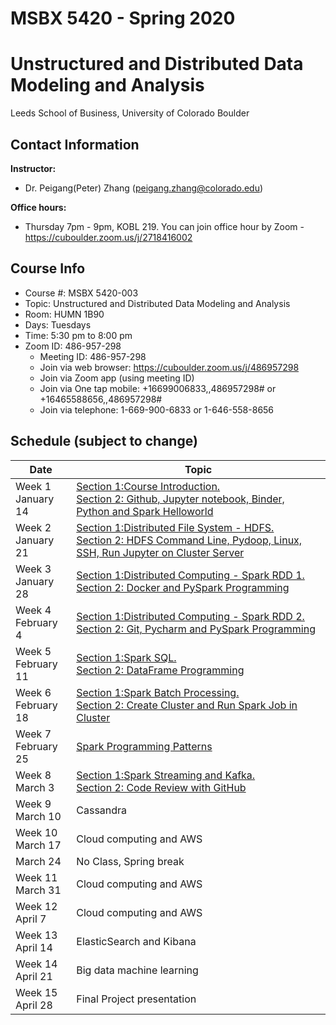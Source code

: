 # MSBX 5420 - Spring 2020
# Unstructured and Distributed Data Modeling and Analysis

Leeds School of Business, University of Colorado Boulder


## Contact Information

**Instructor:**  
- Dr. Peigang(Peter) Zhang (peigang.zhang@colorado.edu)

**Office hours:**  
- Thursday 7pm - 9pm, KOBL 219. You can join office hour by Zoom - https://cuboulder.zoom.us/j/2718416002


## Course Info
- Course #: MSBX 5420-003
- Topic: Unstructured and Distributed Data Modeling and Analysis
- Room: HUMN 1B90
- Days: Tuesdays
- Time: 5:30 pm to 8:00 pm
- Zoom ID: 486-957-298
    - Meeting ID: 486-957-298
    - Join via web browser: https://cuboulder.zoom.us/j/486957298
    - Join via Zoom app (using meeting ID)
    - Join via One tap mobile: +16699006833,,486957298# or +16465588656,,486957298#
    - Join via telephone: 1-669-900-6833 or 1-646-558-8656


## Schedule (subject to change)
|Date          |Topic |
|--------------|------|
|Week 1<br>January 14    |[Section 1:Course Introduction.<br>Section 2: Github, Jupyter notebook, Binder, Python and Spark Helloworld](https://docs.google.com/presentation/d/1YgUwytydpm0fcVUumcvqyZqx2rn--19eWOfEYS0SXsM/edit?usp=sharing)|
|Week 2<br>January 21    |[Section 1:Distributed File System - HDFS.<br>Section 2: HDFS Command Line, Pydoop, Linux, SSH, Run Jupyter on Cluster Server](https://docs.google.com/presentation/d/1CnB19q-2kw5-4yMbd-EFhJeQ16TKxvkSxfq3HPlE1gM/edit?usp=sharing)|
|Week 3<br>January 28    |[Section 1:Distributed Computing - Spark RDD 1.<br>Section 2: Docker and PySpark Programming](https://docs.google.com/presentation/d/1cMuYXSR1_0F_PPBUbFFLuoVlYRY5NirXy0a1zwCAIDQ/edit?usp=sharing)|
|Week 4<br>February 4    |[Section 1:Distributed Computing - Spark RDD 2.<br>Section 2: Git, Pycharm and PySpark Programming](https://docs.google.com/presentation/d/1oCRjm_q7rfQL_FBmxUJWhKQd4nmzTyfUtDAyh-fyOoE/edit?usp=sharing)|
|Week 5<br>February 11   |[Section 1:Spark SQL.<br>Section 2: DataFrame Programming](https://docs.google.com/presentation/d/1MJ8pa66y1v9LyTlGVm_A1eKZVAKOjj63v2Uv0sfGhAA/edit?usp=sharing)|
|Week 6<br>February 18   |[Section 1:Spark Batch Processing.<br>Section 2: Create Cluster and Run Spark Job in Cluster](https://docs.google.com/presentation/d/1wbbyZnojkhnyVtdtub75V2hZuslRbcqyLXHy6ILZE_4/edit?usp=sharing)|
|Week 7<br>February 25   |[Spark Programming Patterns](https://docs.google.com/presentation/d/1OsF5JaNi_3vLDx-KLRs2_CME4ghAtzHS0NBZV3ygSt0/edit?usp=sharing)|
|Week 8<br>March 3       |[Section 1:Spark Streaming and Kafka.<br>Section 2: Code Review with GitHub](https://docs.google.com/presentation/d/1vcVUIWUeK2EZ2cpsJvr6xIKj-fyGduMsufi7YrT8v_0/edit?usp=sharing)|
|Week 9<br>March 10      |Cassandra|
|Week 10<br>March 17     |Cloud computing and AWS|
|March 24                |No Class, Spring break|
|Week 11<br>March 31       |Cloud computing and AWS|
|Week 12<br>April 7       |Cloud computing and AWS|
|Week 13<br>April 14      |ElasticSearch and Kibana|
|Week 14<br>April 21      |Big data machine learning|
|Week 15<br>April 28      |Final Project presentation|